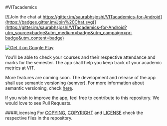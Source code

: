 #VITacademics

[![Join the chat at https://gitter.im/saurabhsjoshi/VITacademics-for-Android](https://badges.gitter.im/Join%20Chat.svg)](https://gitter.im/saurabhsjoshi/VITacademics-for-Android?utm_source=badge&utm_medium=badge&utm_campaign=pr-badge&utm_content=badge)

<a href="https://play.google.com/store/apps/details?id=com.karthikb351.vitinfo2">
  <img alt="Get it on Google Play"
       src="https://developer.android.com/images/brand/en_generic_rgb_wo_60.png" />
</a>

You'll be able to check your courses and their respective attendance and marks for the semester. The app shall help you keep track of your academic metrics at VIT.

More features are coming soon. The development and release of the app shall use semantic versioning (semver). For more information about semantic versioning, check [here](http://semver.org/).

If you wish to improve the app, feel free to contribute to this repository. We would love to see Pull Requests.

####Licensing
For [COPYING](https://github.com/saurabhsjoshi/VITacademics-for-Android/blob/master/COPYING), [COPYRIGHT](https://github.com/saurabhsjoshi/VITacademics-for-Android/blob/master/COPYRIGHT) and [LICENSE](https://github.com/saurabhsjoshi/VITacademics-for-Android/blob/master/LICENSE) check the respective files in the repository.
